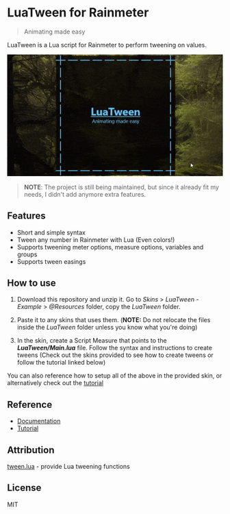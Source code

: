 # LuaTween for Rainmeter

> Animating made easy

LuaTween is a Lua script for Rainmeter to perform tweening on values.

![LuaTween preview](./.github/images/preview.gif)

> **NOTE**: The project is still being maintained, but since it already fit my needs, I didn't add anymore extra features.

## Features

- Short and simple syntax
- Tween any number in Rainmeter with Lua (Even colors!)
- Supports tweening meter options, measure options, variables and groups
- Supports tween easings

## How to use

1. Download this repository and unzip it. Go to *Skins* > *LuaTween - Example* > *@Resources* folder, copy the *LuaTween* folder.

2. Paste it to any skins that uses them. (**NOTE:** Do not relocate the files inside the *LuaTween* folder unless you know what you're doing)

3. In the skin, create a Script Measure that points to the ***LuaTween/Main.lua*** file. Follow the syntax and instructions to create tweens (Check out the skins provided to see how to create tweens or follow the tutorial linked below)

You can also reference how to setup all of the above in the provided skin, or alternatively check out the [tutorial](./Tutorial.md)

## Reference

- [Documentation](./Syntax.md)
- [Tutorial](./Tutorial.md)

## Attribution

[tween.lua](https://github.com/kikito/tween.lua) - provide Lua tweening functions

## License

MIT
